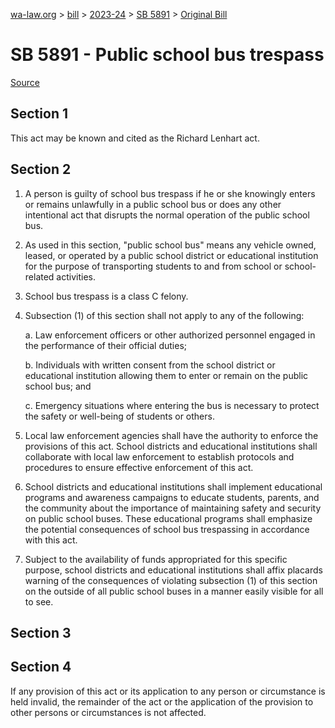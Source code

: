 [wa-law.org](/) > [bill](/bill/) > [2023-24](/bill/2023-24/) > [SB 5891](/bill/2023-24/sb/5891/) > [Original Bill](/bill/2023-24/sb/5891/1/)

# SB 5891 - Public school bus trespass

[Source](http://lawfilesext.leg.wa.gov/biennium/2023-24/Pdf/Bills/Senate%20Bills/5891.pdf)

## Section 1
This act may be known and cited as the Richard Lenhart act.

## Section 2
1. A person is guilty of school bus trespass if he or she knowingly enters or remains unlawfully in a public school bus or does any other intentional act that disrupts the normal operation of the public school bus.

2. As used in this section, "public school bus" means any vehicle owned, leased, or operated by a public school district or educational institution for the purpose of transporting students to and from school or school-related activities.

3. School bus trespass is a class C felony.

4. Subsection (1) of this section shall not apply to any of the following:

    a. Law enforcement officers or other authorized personnel engaged in the performance of their official duties;

    b. Individuals with written consent from the school district or educational institution allowing them to enter or remain on the public school bus; and

    c. Emergency situations where entering the bus is necessary to protect the safety or well-being of students or others.

5. Local law enforcement agencies shall have the authority to enforce the provisions of this act. School districts and educational institutions shall collaborate with local law enforcement to establish protocols and procedures to ensure effective enforcement of this act.

6. School districts and educational institutions shall implement educational programs and awareness campaigns to educate students, parents, and the community about the importance of maintaining safety and security on public school buses. These educational programs shall emphasize the potential consequences of school bus trespassing in accordance with this act.

7. Subject to the availability of funds appropriated for this specific purpose, school districts and educational institutions shall affix placards warning of the consequences of violating subsection (1) of this section on the outside of all public school buses in a manner easily visible for all to see.

## Section 3
## Section 4
If any provision of this act or its application to any person or circumstance is held invalid, the remainder of the act or the application of the provision to other persons or circumstances is not affected.
